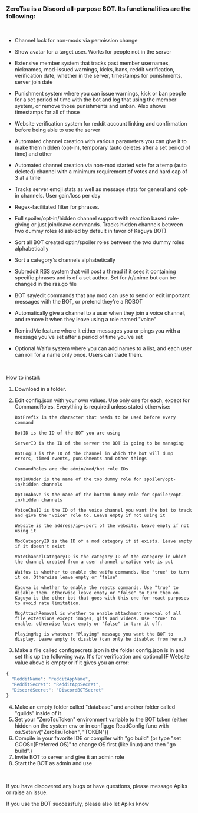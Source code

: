 ### ZeroTsu is a Discord all-purpose BOT. Its functionalities are the following:

<br/>

* Channel lock for non-mods via permission change

* Show avatar for a target user. Works for people not in the server

* Extensive member system that tracks past member usernames, nicknames, mod-issued warnings, kicks, bans, reddit verification, verification date, whether in the server, timestamps for punishments, server join date

* Punishment system where you can issue warnings, kick or ban people for a set period of time with the bot and log that using the member system, or remove those punishments and unban. Also shows timestamps for all of those

* Website verification system for reddit account linking and confirmation before being able to use the server

* Automated channel creation with various parameters you can give it to make them hidden (opt-in), temporary (auto deletes after a set period of time) and other

* Automated channel creation via non-mod started vote for a temp (auto deleted) channel with a minimum requirement of votes and hard cap of 3 at a time

* Tracks server emoji stats as well as message stats for general and opt-in channels. User gain/loss per day

* Regex-facilitated filter for phrases.

* Full spoiler/opt-in/hidden channel support with reaction based role-giving or just join/leave commands. Tracks hidden channels between two dummy roles (disabled by default in favor of Kaguya BOT)

* Sort all BOT created optin/spoiler roles between the two dummy roles alphabetically

* Sort a category's channels alphabetically

* Subreddit RSS system that will post a thread if it sees it containing specific phrases and is of a set author. Set for /r/anime but can be changed in the rss.go file

* BOT say/edit commands that any mod can use to send or edit important messages with the BOT, or pretend they're a ROBOT

* Automatically give a channel to a user when they join a voice channel, and remove it when they leave using a role named "voice"

* RemindMe feature where it either messages you or pings you with a message you've set after a period of time you've set

* Optional Waifu system where you can add names to a list, and each user can roll for a name only once. Users can trade them.

<br/>

How to install:
1. Download in a folder.
2. Edit config.json with your own values. Use only one for each, except for CommandRoles. Everything is required unless stated otherwise:

       BotPrefix is the character that needs to be used before every command

       BotID is the ID of the BOT you are using

       ServerID is the ID of the server the BOT is going to be managing

       BotLogID is the ID of the channel in which the bot will dump errors, timed events, punishments and other things

       CommandRoles are the admin/mod/bot role IDs

       OptInUnder is the name of the top dummy role for spoiler/opt-in/hidden channels

       OptInAbove is the name of the bottom dummy role for spoiler/opt-in/hidden channels

       VoiceChaID is the ID of the voice channel you want the bot to track and give the "voice" role to. Leave empty if not using it

       Website is the address/ip+:port of the website. Leave empty if not using it

       ModCategoryID is the ID of a mod category if it exists. Leave empty if it doesn't exist

       VoteChannelCategoryID is the category ID of the category in which the channel created from a user channel creation vote is put
	   
	   Waifus is whether to enable the waifu commands. Use "true" to turn it on. Otherwise leave empty or "false"
	   
	   Kaguya is whether to enable the reacts commands. Use "true" to disable them. otherwise leave empty or "false" to turn them on. Kaguya is the other bot that goes with this one for react purposes to avoid rate limitation.
	   
	   MsgAttachRemoval is whether to enable attachment removal of all file extensions except images, gifs and videos. Use "true" to enable, otherwise leave empty or "false" to turn it off.
	   
	   PlayingMsg is whatever "Playing" message you want the BOT to display. Leave empty to disable (can only be disabled from here.)

3. Make a file called configsecrets.json in the folder config.json is in and set this up the following way. It's for verification and optional IF Website value above is empty or if it gives you an error:
```javascript
{
  "RedditName": "redditAppName",
  "RedditSecret": "RedditAppSecret",
  "DiscordSecret": "DiscordBOTSecret"
}
```
4. Make an empty folder called "database" and another folder called "guilds" inside of it
5. Set your "ZeroTsuToken" environment variable to the BOT token (either hidden on the system env or in config.go ReadConfig func with os.Setenv("ZeroTsuToken", "TOKEN"))
6. Compile in your favorite IDE or compiler with "go build" (or type "set GOOS=[Preferred OS]" to change OS first (like linux) and then "go build".)
7. Invite BOT to server and give it an admin role
8. Start the BOT as admin and use

<br/>

If you have discovered any bugs or have questions, please message Apiks or raise an issue.

If you use the BOT successfuly, please also let Apiks know
